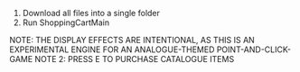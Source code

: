 1. Download all files into a single folder
2. Run ShoppingCartMain

NOTE: THE DISPLAY EFFECTS ARE INTENTIONAL, AS THIS IS AN EXPERIMENTAL ENGINE FOR AN ANALOGUE-THEMED POINT-AND-CLICK-GAME
NOTE 2: PRESS E TO PURCHASE CATALOGUE ITEMS
